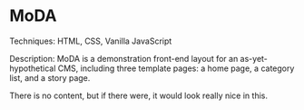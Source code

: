 # MoDA

Techniques:
HTML, CSS, Vanilla JavaScript

Description:
MoDA is a demonstration front-end layout for an as-yet-hypothetical CMS, including three template pages: a home page, a category list, and a story page.

There is no content, but if there were, it would look really nice in this.
